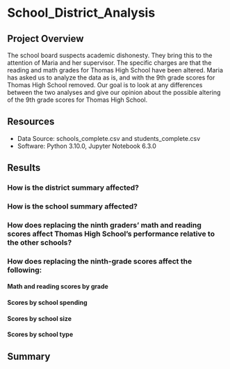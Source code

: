 # School_District_Analysis

## Project Overview
The school board suspects academic dishonesty. They bring this to the attention of Maria and her supervisor. The specific charges are that the reading and math grades for Thomas High School have been altered. Maria has asked us to analyze the data as is, and with the 9th grade scores for Thomas High School removed. Our goal is to look at any differences between the two analyses and give our opinion about the possible altering of the 9th grade scores for Thomas High School.

## Resources
- Data Source: schools_complete.csv and students_complete.csv
- Software: Python 3.10.0, Jupyter Notebook 6.3.0

## Results

### How is the district summary affected?

### How is the school summary affected?

### How does replacing the ninth graders’ math and reading scores affect Thomas High School’s performance relative to the other schools?

### How does replacing the ninth-grade scores affect the following:
#### Math and reading scores by grade
#### Scores by school spending
#### Scores by school size
#### Scores by school type

## Summary
